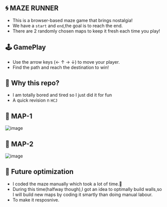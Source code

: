 ## 🌀 MAZE RUNNER

- This is a browser-based maze game that brings nostalgia!
- We have  a `start` and `end`,the goal is to reach the end.
- There are 2 randomly chosen maps to keep it fresh each time you play!

## 🕹️ GamePlay

- Use the arrow keys (← ↑ → ↓) to move your player.
- Find the path and reach the destination to win!



## 🤔 Why this repo?
- I am totally bored and tired so I just did it for fun
- A quick revision n `HCJ`
##  🧩 MAP-1
![image](https://github.com/user-attachments/assets/b98d2dea-0f33-4e95-98b6-545fea36a4db)

## 🧩 MAP-2
![image](https://github.com/user-attachments/assets/e86edbda-2f4d-4ec6-bafc-c3d587df5397)

## 🚀 Future optimization
- I coded the maze manually which took a lot of time.🥵
- During this time(halfway though),I got an idea to optimally build walls,so I will build new maps by coding it smartly than doing manual labour.
- To make it resposnive.
